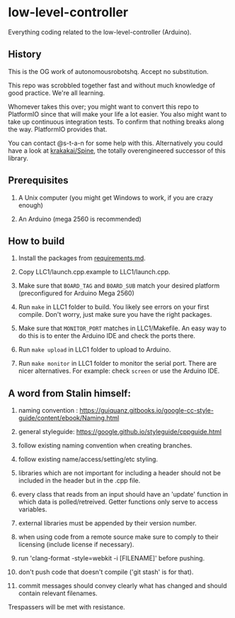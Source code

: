 # low-level-controller

Everything coding related to the low-level-controller (Arduino).

## History

This is the OG work of autonomousrobotshq. Accept no substitution.

This repo was scrobbled together fast and without much knowledge of good practice. We're all learning.

Whomever takes this over; you might want to convert this repo to PlatformIO since that will make your life a lot easier.
You also might want to take up continuous integration tests. To confirm that nothing breaks along the way. PlatformIO provides that.

You can contact @s-t-a-n for some help with this. Alternatively you could have a look at [krakakai/Spine](https://github.com/krakakai/spine), the totally overengineered successor of this library.

## Prerequisites

1. A Unix computer (you might get Windows to work, if you are crazy enough)

2. An Arduino (mega 2560 is recommended)

## How to build

1. Install the packages from [requirements.md](./requirements.md).

2. Copy LLC1/launch.cpp.example to LLC1/launch.cpp.

3. Make sure that `BOARD_TAG` and `BOARD_SUB` match your desired platform (preconfigured for Arduino Mega 2560)

4. Run `make` in LLC1 folder to build. You likely see errors on your first compile. Don't worry, just make sure you have the right packages.

5. Make sure that `MONITOR_PORT` matches in LLC1/Makefile. An easy way to do this is to enter the Arduino IDE and check the ports there.

6. Run `make upload` in LLC1 folder to upload to Arduino.

7. Run `make monitor` in LLC1 folder to monitor the serial port. There are nicer alternatives. For example: check `screen` or use the Arduino IDE.

## A word from Stalin himself:

1. naming convention : https://guiquanz.gitbooks.io/google-cc-style-guide/content/ebook/Naming.html

2. general styleguide: https://google.github.io/styleguide/cppguide.html

3. follow existing naming convention when creating branches.

4. follow existing name/access/setting/etc styling.

5. libraries which are not important for including a header should not be included in the header but in the .cpp file.

6. every class that reads from an input should have an 'update' function in which data is polled/retreived. Getter functions only serve to access variables.

7. external libraries must be appended by their version number.

8. when using code from a remote source make sure to comply to their licensing (include license if necessary).

9. run 'clang-format -style=webkit -i [FILENAME]' before pushing.

10. don't push code that doesn't compile ('git stash' is for that).

11. commit messages should convey clearly what has changed and should contain relevant filenames.

Trespassers will be met with resistance.
